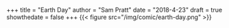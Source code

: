 +++
title = "Earth Day"
author = "Sam Pratt"
date = "2018-4-23"
draft = true
showthedate = false
+++
{{< figure src="/img/comic/earth-day.png" >}}
